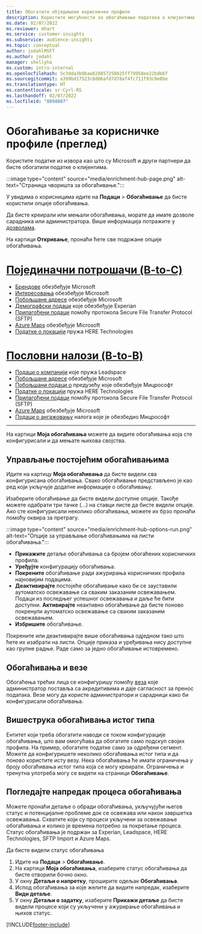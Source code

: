 ```yaml
---
title: Обогатите обједињене корисничке профиле
description: Користите могућности за обогаћивање података о клијентима.
ms.date: 02/07/2022
ms.reviewer: mhart
ms.service: customer-insights
ms.subservice: audience-insights
ms.topic: conceptual
author: jodahlMSFT
ms.author: jodahl
manager: shellyha
ms.custom: intro-internal
ms.openlocfilehash: 5c3dda3b9bae828857258025ff79958ee22bdb6f
ms.sourcegitcommit: a399bd17523c8d06afd7d78af4fc711f93c0e8be
ms.translationtype: HT
ms.contentlocale: sr-Cyrl-RS
ms.lasthandoff: 02/07/2022
ms.locfileid: "8098807"
---
```

# <a name="enrichment-for-customer-profiles-preview"></a>Обогаћивање за корисничке профиле (преглед)

Користите податке из извора као што су Microsoft и други партнери да бисте обогатили податке о клијентима.

:::image type="content" source="media/enrichment-hub-page.png" alt-text="Страница чворишта за обогаћивање.":::

У увидима о корисницима идите на **Подаци** > **Обогаћивање** да бисте користили опције обогаћивања.  

Да бисте креирали или мењали обогаћивања, морате да имате дозволе сарадника или администратора. Више информација потражите у [дозволама](permissions.md).

На картици **Откривање**, пронаћи ћете све подржане опције обогаћивања.

# <a name="individual-consumers-b-to-c"></a>[Појединачни потрошачи (B-to-C)](#tab/b2c)

- [Брендове](enrichment-microsoft.md) обезбеђује Microsoft
- [Интересовања](enrichment-microsoft.md) обезбеђује Microsoft
- [Побољшане адресе](enrichment-enhanced-addresses.md) обезбеђује Microsoft 
- [Демографски подаци](enrichment-experian.md) које обезбеђује Experian
- [Прилагођени подаци](enrichment-SFTP-custom-import.md) помоћу протокола Secure File Transfer Protocol (SFTP) 
- [Azure Maps](enrichment-azure-maps.md) обезбеђује Microsoft
- [Податке о локацији](enrichment-here.md) пружа HERE Technologies 

# <a name="business-accounts-b-to-b"></a>[Пословни налози (B-to-B)](#tab/b2b)

- [Подаци о компанији](enrichment-leadspace.md) које пружа Leadspace
- [Побољшане адресе](enrichment-enhanced-addresses.md) обезбеђује Microsoft 
- [Побољшани подаци о](enrichment-enhanced-company-data.md) предузећу које обезбеђује Мицрософт
- [Податке о локацији](enrichment-here.md) пружа HERE Technologies 
- [Прилагођени подаци](enrichment-SFTP-custom-import.md) помоћу протокола Secure File Transfer Protocol (SFTP) 
- [Azure Maps](enrichment-azure-maps.md) обезбеђује Microsoft
- [Подаци о ангажовању](enrichment-office.md) налога које је обезбедио Мицрософт

---

На картици **Моја обогаћивања** можете да видите обогаћивања која сте конфигурисали и да мењате њихова својства.

## <a name="manage-existing-enrichments"></a>Управљање постојећим обогаћивањима

Идите на картицу **Моја обогаћивања** да бисте видели сва конфигурисана обогаћивања. Свако обогаћивање представљено је као ред који укључује додатне информације о обогаћивању.

Изаберите обогаћивање да бисте видели доступне опције. Такође можете одабрати три тачке (...) на ставци листе да бисте видели опције. Ако сте конфигурисали неколико обогаћивања, можете их брзо пронаћи помоћу оквира за претрагу.

:::image type="content" source="media/enrichment-hub-options-run.png" alt-text="Опције за управљање обогаћивањима на листи обогаћивања.":::

- **Прикажите** детаље обогаћивања са бројем обогаћених корисничких профила.
- **Уређујте** конфигурацију обогаћивања.
- **Покрените** обогаћивање ради ажурирања корисничких профила најновијим подацима.
- **Деактивирајте** постојеће обогаћивање како би се зауставили аутоматско освежавање са сваким заказаним освежавањем. Подаци из последњег успешног освежавања и даље ће бити доступни. **Активирајте** неактивно обогаћивање да бисте поново покренули аутоматско освежавање са сваким заказаним освежавањем.
- **Избришите** обогаћивање.

Покрените или деактивирајте више обогаћивања одједном тако што ћете их изабрати на листи. Опције приказа и уређивања нису доступне као групне радње. Раде само за једно обогаћивање истовремено.

## <a name="enrichments-and-connections"></a>Обогаћивања и везе

Обогаћења трећих лица се конфигуришу помоћу [веза](connections.md) које администратор поставља са акредитивима и даје сагласност за пренос података. Везе могу да користе администратори и сарадници како би конфигурисали обогаћивања.  

## <a name="multiple-enrichments-of-the-same-type"></a>Вишеструка обогаћивања истог типа

Ентитет који треба обогатити наводи се током конфигурације обогаћивања, што вам омогућава да обогатите само подскуп својих профила. На пример, обогатите податке само за одређени сегмент. Можете да конфигуришете неколико обогаћивања истог типа и да поново користите исту везу. Нека обогаћивања ће имати ограничења у броју обогаћивања истог типа која се могу креирати. Ограничења и тренутна употреба могу се видети на страници **Обогаћивање**.

## <a name="see-the-progress-of-the-enrichment-process"></a>Погледајте напредак процеса обогаћивања

Можете пронаћи детаље о обради обогаћивања, укључујући његов статус и потенцијалне проблеме док се освежава или након завршетка освежавања. Схватите који су процеси укључени за освежавање обогаћивања и колико је времена потребно за покретање процеса. Статус обогаћивања је подржан за Experian, Leadspace, HERE Technologies, SFTP Import и Azure Maps.

Да бисте видели статус обогаћивања

1. Идите на **Подаци** > **Обогаћивање**. 
1. На картици **Моја обогаћивања**, изаберите статус обогаћивања да бисте отворили бочно окно. 
1. У окну **Детаљи о напретку**, проширите одељак **Обогаћивања**. 
1. Испод обогаћивања за које желите да видите напредак, изаберите **Види детаље**. 
1. У окну **Детаљи о задатку**, изаберите **Прикажи детаље** да бисте видели процесе који су укључени у ажурирање обогаћивања и њихов статус. 

[!INCLUDE[footer-include](../includes/footer-banner.md)]
